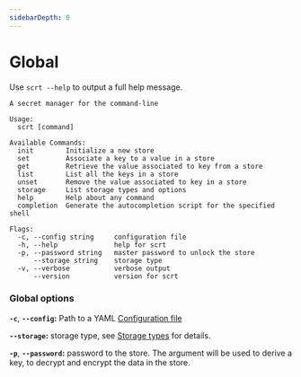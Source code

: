 ```yaml
---
sidebarDepth: 0
---
```


# Global

Use `scrt --help` to output a full help message.

```
A secret manager for the command-line

Usage:
  scrt [command]

Available Commands:
  init        Initialize a new store
  set         Associate a key to a value in a store
  get         Retrieve the value associated to key from a store
  list        List all the keys in a store
  unset       Remove the value associated to key in a store
  storage     List storage types and options
  help        Help about any command
  completion  Generate the autocompletion script for the specified shell

Flags:
  -c, --config string     configuration file
  -h, --help              help for scrt
  -p, --password string   master password to unlock the store
      --storage string    storage type
  -v, --verbose           verbose output
      --version           version for scrt
```

### Global options

**`-c`**, **`--config`:** Path to a YAML [Configuration file](/guide/configuration.md)

**`--storage`:** storage type, see [Storage types](/reference/storage.md) for details.

**`-p`**, **`--password`:** password to the store. The argument will be used to derive a key, to decrypt and encrypt the data in the store.

